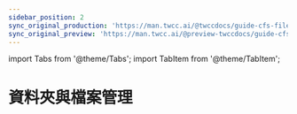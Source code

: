 ```yaml
---
sidebar_position: 2
sync_original_production: 'https://man.twcc.ai/@twccdocs/guide-cfs-file-mngmnt-en' 
sync_original_preview: 'https://man.twcc.ai/@preview-twccdocs/guide-cfs-file-mngmnt-en'
---
```


import Tabs from '@theme/Tabs';
import TabItem from '@theme/TabItem';

# 資料夾與檔案管理

